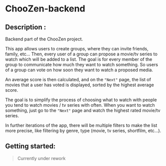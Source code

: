 # ChooZen-backend
## Description :

Backend part of the ChooZen project.

This app allows users to create groups, where they can invite friends, family, etc... 
Then, every user of a group can propose a movie/tv series to watch which will be added to a list. 
The goal is for every member of the group to communicate how much they want to watch something. So users of a group can vote on how soon they want to watch a proposed media.

An average score is then calculated, and on the `"Next"` page, the list of movies that a user has voted is displayed, sorted by the highest average score.

The goal is to simplify the process of choosing what to watch with people you tend to watch movies / tv series with often. When you want to watch something, just go to the `"Next"` page and watch the highest rated movie/tv series.

In further iterations of the app, there will be multiple filters to make the list more precise, like filtering by genre, type (movie, tv series, shortfilm, etc...).

## Getting started:
> Currently under rework